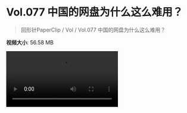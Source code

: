 # Vol.077 中国的网盘为什么这么难用？

> 回形针PaperClip / Vol / Vol.077 中国的网盘为什么这么难用？

**视频大小**: 56.58 MB

<div class="video"><video src="https://file.hsyhx.top/archive/PaperClip/Vol/077.mp4" controls preload>🤔 您的浏览器不支持 video 标签</video></div>